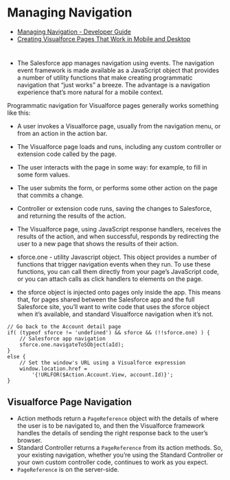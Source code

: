 # Managing Navigation
* [Managing Navigation - Developer Guide](https://developer.salesforce.com/docs/atlas.en-us.salesforce1.meta/salesforce1/vf_dev_best_practices_navigation.htm)
* [Creating Visualforce Pages That Work in Mobile and Desktop](https://developer.salesforce.com/docs/atlas.en-us.salesforce1.meta/salesforce1/vf_dev_best_practices_pages_multipurpose.htm)
#

* The Salesforce app manages navigation using events. The navigation event framework is made available as a JavaScript object that provides a number of utility functions that make creating programmatic navigation that “just works” a breeze. The advantage is a navigation experience that’s more natural for a mobile context. 

Programmatic navigation for Visualforce pages generally works something like this:
* A user invokes a Visualforce page, usually from the navigation menu, or from an action in the action bar.
* The Visualforce page loads and runs, including any custom controller or extension code called by the page.
* The user interacts with the page in some way: for example, to fill in some form values.
* The user submits the form, or performs some other action on the page that commits a change.
* Controller or extension code runs, saving the changes to Salesforce, and returning the results of the action.
* The Visualforce page, using JavaScript response handlers, receives the results of the action, and when successful, responds by redirecting the user to a new page that shows the results of their action.


* sforce.one - utility Javascript object.  This object provides a number of functions that trigger navigation events when they run. To use these functions, you can call them directly from your page’s JavaScript code, or you can attach calls as click handlers to elements on the page.

* the sforce object is injected onto pages only inside the app. This means that, for pages shared between the Salesforce app and the full Salesforce site, you’ll want to write code that uses the sforce object when it’s available, and standard Visualforce navigation when it’s not.

```apex
// Go back to the Account detail page
if( (typeof sforce != 'undefined') && sforce && (!!sforce.one) ) {
    // Salesforce app navigation
    sforce.one.navigateToSObject(aId);
}
else {
    // Set the window's URL using a Visualforce expression
    window.location.href = 
        '{!URLFOR($Action.Account.View, account.Id)}';
}

```

## Visualforce Page Navigation

* Action methods return a `PageReference` object with the details of where the user is to be navigated to, and then the Visualforce framework handles the details of sending the right response back to the user’s browser. 
* Standard Controller returns a `PageReference` from its action methods. So, your existing navigation, whether you’re using the Standard Controller or your own custom controller code, continues to work as you expect.
* `PageReference` is on the server-side.
